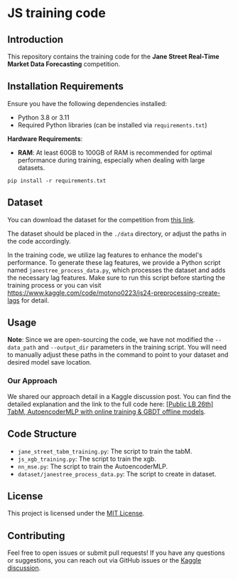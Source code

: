 # JS training code

## Introduction

This repository contains the training code for the **Jane Street Real-Time Market Data Forecasting** competition.

## Installation Requirements

Ensure you have the following dependencies installed:

- Python 3.8 or 3.11
- Required Python libraries (can be installed via `requirements.txt`)

**Hardware Requirements**:

- **RAM**: At least 60GB to 100GB of RAM is recommended for optimal performance during training, especially when dealing with large datasets.

```
pip install -r requirements.txt
```

## Dataset

You can download the dataset for the competition from [this link](https://www.kaggle.com/competitions/jane-street-real-time-market-data-forecasting/data).

The dataset should be placed in the `./data` directory, or adjust the paths in the code accordingly.

In the training code, we utilize lag features to enhance the model's performance. To generate these lag features, we provide a Python script named `janestree_process_data.py`, which processes the dataset and adds the necessary lag features. Make sure to run this script before starting the training process or you can visit  https://www.kaggle.com/code/motono0223/js24-preprocessing-create-lags for detail.

## Usage 

**Note**: Since we are open-sourcing the code, we have not modified the `--data_path` and `--output_dir` parameters in the training script. You will need to manually adjust these paths in the command to point to your dataset and desired model save location.

### Our Approach

We shared our approach detail in a Kaggle discussion post. You can find the detailed explanation and the link to the full code here: [[Public LB 26th] TabM, AutoencoderMLP with online training & GBDT offline models](https://www.kaggle.com/competitions/jane-street-real-time-market-data-forecasting/discussion/556610).

## Code Structure

- `jane_street_tabm_training.py`: The script to train the tabM.
- `js_xgb_training.py`: The script to train the xgb.
- `nn_mse.py`: The script to train the AutoencoderMLP.
- `dataset/janestree_process_data.py`: The script to create in dataset.

## License

This project is licensed under the [MIT License]().

## Contributing

Feel free to open issues or submit pull requests! If you have any questions or suggestions, you can reach out via GitHub issues or the [Kaggle discussion](https://www.kaggle.com/competitions/jane-street-real-time-market-data-forecasting/discussion/556610).
